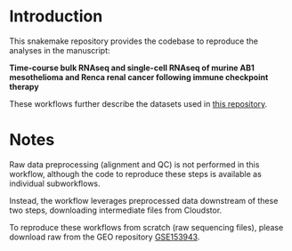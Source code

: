 # Introduction 

This snakemake repository provides the codebase to reproduce the analyses in the manuscript:

**Time-course bulk RNAseq and single-cell RNAseq of murine AB1 mesothelioma and Renca renal cancer following immune checkpoint therapy**

These workflows further describe the datasets used in [this repository](https://github.com/wlchin/IFNsignalling).  

# Notes

Raw data preprocessing (alignment and QC) is not performed in this workflow, although the code to reproduce these steps is available as individual subworkflows. 

Instead, the workflow leverages preprocessed data downstream of these two steps, downloading intermediate files from Cloudstor. 

To reproduce these workflows from scratch (raw sequencing files), please download raw from the GEO repository [GSE153943](https://www.ncbi.nlm.nih.gov/geo/query/acc.cgi?acc=GSE153942).


